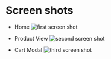 # Screen shots
- Home
![first screen shot](https://res.cloudinary.com/dw2wcjhod/image/upload/v1610462360/sho1_w0wswx.jpg)

- Product View
![second screen shot](https://res.cloudinary.com/dw2wcjhod/image/upload/v1610462360/sho2_vijw0j.jpg)

- Cart Modal
![third screen shot](https://res.cloudinary.com/dw2wcjhod/image/upload/v1610462360/sho3_xqdsfz.jpg)
